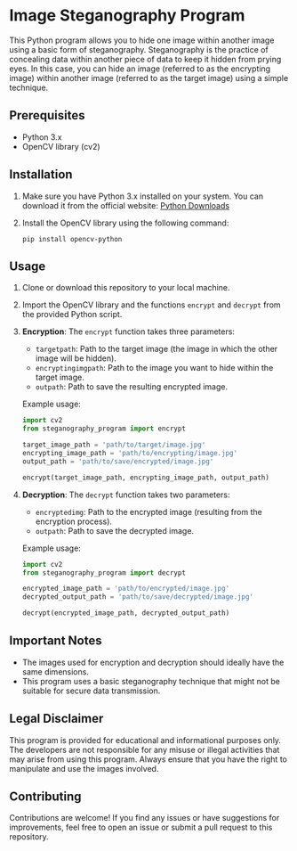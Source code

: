 # Image Steganography Program

This Python program allows you to hide one image within another image using a basic form of steganography. Steganography is the practice of concealing data within another piece of data to keep it hidden from prying eyes. In this case, you can hide an image (referred to as the encrypting image) within another image (referred to as the target image) using a simple technique.

## Prerequisites

- Python 3.x
- OpenCV library (cv2)

## Installation

1. Make sure you have Python 3.x installed on your system. You can download it from the official website: [Python Downloads](https://www.python.org/downloads/)

2. Install the OpenCV library using the following command:
   ```
   pip install opencv-python
   ```

## Usage

1. Clone or download this repository to your local machine.

2. Import the OpenCV library and the functions `encrypt` and `decrypt` from the provided Python script.

3. **Encryption**:
   The `encrypt` function takes three parameters:
   - `targetpath`: Path to the target image (the image in which the other image will be hidden).
   - `encryptingimgpath`: Path to the image you want to hide within the target image.
   - `outpath`: Path to save the resulting encrypted image.

   Example usage:
   ```python
   import cv2
   from steganography_program import encrypt

   target_image_path = 'path/to/target/image.jpg'
   encrypting_image_path = 'path/to/encrypting/image.jpg'
   output_path = 'path/to/save/encrypted/image.jpg'

   encrypt(target_image_path, encrypting_image_path, output_path)
   ```

4. **Decryption**:
   The `decrypt` function takes two parameters:
   - `encryptedimg`: Path to the encrypted image (resulting from the encryption process).
   - `outpath`: Path to save the decrypted image.

   Example usage:
   ```python
   import cv2
   from steganography_program import decrypt

   encrypted_image_path = 'path/to/encrypted/image.jpg'
   decrypted_output_path = 'path/to/save/decrypted/image.jpg'

   decrypt(encrypted_image_path, decrypted_output_path)
   ```

## Important Notes

- The images used for encryption and decryption should ideally have the same dimensions.
- This program uses a basic steganography technique that might not be suitable for secure data transmission.

## Legal Disclaimer

This program is provided for educational and informational purposes only. The developers are not responsible for any misuse or illegal activities that may arise from using this program. Always ensure that you have the right to manipulate and use the images involved.

## Contributing

Contributions are welcome! If you find any issues or have suggestions for improvements, feel free to open an issue or submit a pull request to this repository.

